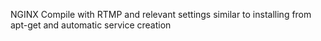 NGINX Compile with RTMP and relevant settings similar to installing from apt-get and automatic service creation